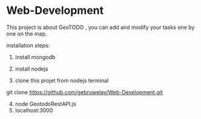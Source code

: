 # Web-Development
This project is about GeoTODO , you can add and modify your tasks one by one on the map.

installation steps:

1. install mongodb

2. install nodejs

3. clone this projet from nodejs terminal
 
 git clone https://github.com/gebruwelay/Web-Development.git
 
 4. node GeotodoRestAPI.js
 5. localhost:3000
